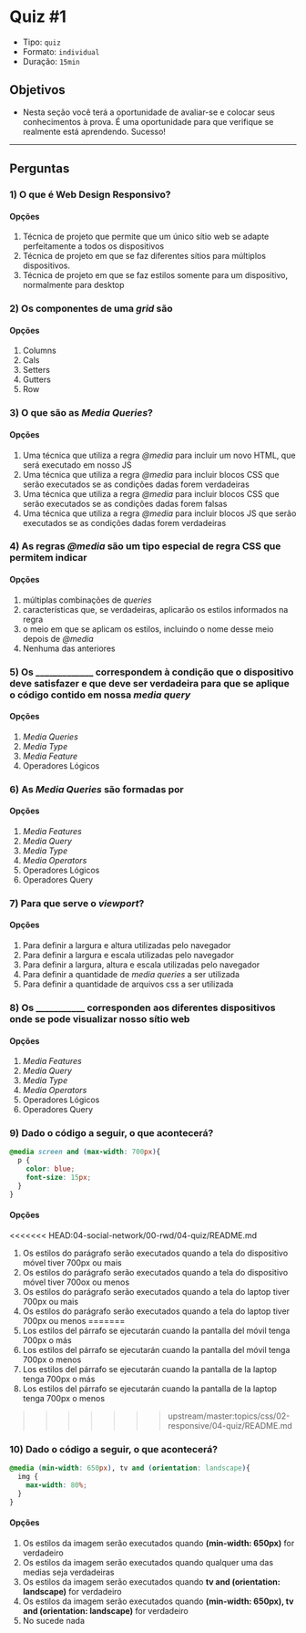 # Quiz #1

- Tipo: `quiz`
- Formato: `individual`
- Duração: `15min`

## Objetivos

- Nesta seção você terá a oportunidade de avaliar-se e colocar seus conhecimentos à prova. É uma oportunidade para que verifique se realmente está aprendendo. Sucesso!

***

## Perguntas

### 1) O que é Web Design Responsivo?

#### Opções

1. Técnica de projeto que permite que um único sítio web se adapte perfeitamente a todos os dispositivos
2. Técnica de projeto em que se faz diferentes sítios para múltiplos dispositivos.
3. Técnica de projeto em que se faz estilos somente para um dispositivo, normalmente para desktop

<solution style="display:none;">1</solution>

### 2) Os componentes de uma *grid* são

#### Opções

1. Columns
2. Cals
3. Setters
4. Gutters
5. Row

<solution style="display:none;">1,4,5</solution>

### 3) O que são as *Media Queries*?

#### Opções

1. Uma técnica que utiliza a regra *@media* para incluir um novo HTML, que será executado em nosso JS
2. Uma técnica que utiliza a regra *@media* para incluir blocos CSS que serão executados se as condições dadas forem verdadeiras
3. Uma técnica que utiliza a regra *@media* para incluir blocos CSS que serão executados se as condições dadas forem falsas
4. Uma técnica que utiliza a regra *@media* para incluir blocos JS que serão executados se as condições dadas forem verdadeiras

<solution style="display:none;">2</solution>

### 4) As regras *@media* são um tipo especial de regra CSS que permitem indicar

#### Opções

1. múltiplas combinações de *queries*
2. características que, se verdadeiras, aplicarão os estilos informados na regra
3. o meio em que se aplicam os estilos, incluindo o nome desse meio depois de *@media*
4. Nenhuma das anteriores

<solution style="display:none;">2,3</solution>

### 5) Os _____________ correspondem à condição que o dispositivo deve satisfazer e que deve ser verdadeira para que se aplique o código contido em nossa *media query*

#### Opções

1. *Media Queries*
2. *Media Type*
3. *Media Feature*
4. Operadores Lógicos

<solution style="display:none;">3</solution>

### 6) As *Media Queries* são formadas por

#### Opções

1. *Media Features*
2. *Media Query*
3. *Media Type*
4. *Media Operators*
5. Operadores Lógicos
6. Operadores Query

<solution style="display:none;">1,3,5</solution>

### 7) Para que serve o *viewport*?

#### Opções

1. Para definir a largura e altura utilizadas pelo navegador
2. Para definir a largura e escala utilizadas pelo navegador
3. Para definir a largura, altura e escala utilizadas pelo navegador
4. Para definir a quantidade de *media queries* a ser utilizada
5. Para definir a quantidade de arquivos css a ser utilizada

<solution style="display:none;">3</solution>

### 8) Os ___________ corresponden aos diferentes dispositivos onde se pode visualizar nosso sítio web

#### Opções

1. *Media Features*
2. *Media Query*
3. *Media Type*
4. *Media Operators*
5. Operadores Lógicos
6. Operadores Query

<solution style="display:none;">3</solution>

### 9) Dado o código a seguir, o que acontecerá?

```css
@media screen and (max-width: 700px){
  p {
    color: blue;
    font-size: 15px;
  }
}
```

#### Opções

<<<<<<< HEAD:04-social-network/00-rwd/04-quiz/README.md
1. Os estilos do parágrafo serão executados quando a tela do dispositivo móvel tiver 700px ou mais
2. Os estilos do parágrafo serão executados quando a tela do dispositivo móvel tiver 700ox ou menos
3. Os estilos do parágrafo serão executados quando a tela do laptop tiver 700px ou mais
4. Os estilos do parágrafo serão executados quando a tela do laptop tiver 700px ou menos 
=======
1. Los estilos del párrafo se ejecutarán cuando la pantalla del móvil tenga
   700px o más
2. Los estilos del párrafo se ejecutarán cuando la pantalla del móvil tenga
   700px o menos
3. Los estilos del párrafo se ejecutarán cuando la pantalla de la laptop tenga
   700px o más
4. Los estilos del párrafo se ejecutarán cuando la pantalla de la laptop tenga
   700px o menos
>>>>>>> upstream/master:topics/css/02-responsive/04-quiz/README.md

<solution style="display:none;">4</solution>

### 10) Dado o código a seguir, o que acontecerá?

```css
@media (min-width: 650px), tv and (orientation: landscape){
  img {
    max-width: 80%;
  }
}
```

#### Opções

1. Os estilos da imagem serão executados quando **(min-width: 650px)** for verdadeiro
2. Os estilos da imagem serão executados quando qualquer uma das medias seja verdadeiras
3. Os estilos da imagem serão executados quando **tv and (orientation: landscape)** for verdadeiro
4. Os estilos da imagem serão executados quando **(min-width: 650px), tv and (orientation: landscape)** for verdadeiro
5. No sucede nada

<solution style="display:none;">4</solution>
